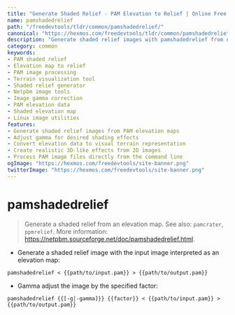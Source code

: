 ```yaml
---
title: "Generate Shaded Relief - PAM Elevation to Relief | Online Free DevTools by Hexmos"
name: pamshadedrelief
path: "/freedevtools/tldr/common/pamshadedrelief/"
canonical: "https://hexmos.com/freedevtools/tldr/common/pamshadedrelief/"
description: "Generate shaded relief images with pamshadedrelief from elevation maps. Adjust gamma, control shadows, and create realistic terrain visualizations. Free online tool, no registration required."
category: common
keywords:
- PAM shaded relief
- Elevation map to relief
- PAM image processing
- Terrain visualization tool
- Shaded relief generator
- Netpbm image tools
- Image gamma correction
- PAM elevation data
- Shaded elevation map
- Linux image utilities
features:
- Generate shaded relief images from PAM elevation maps
- Adjust gamma for desired shading effects
- Convert elevation data to visual terrain representation
- Create realistic 3D-like effects from 2D images
- Process PAM image files directly from the command line
ogImage: "https://hexmos.com/freedevtools/site-banner.png"
twitterImage: "https://hexmos.com/freedevtools/site-banner.png"
---
```


# pamshadedrelief

> Generate a shaded relief from an elevation map.
> See also: `pamcrater`, `ppmrelief`.
> More information: <https://netpbm.sourceforge.net/doc/pamshadedrelief.html>.

- Generate a shaded relief image with the input image interpreted as an elevation map:

`pamshadedrelief < {{path/to/input.pam}} > {{path/to/output.pam}}`

- Gamma adjust the image by the specified factor:

`pamshadedrelief {{[-g|-gamma]}} {{factor}} < {{path/to/input.pam}} > {{path/to/output.pam}}`
